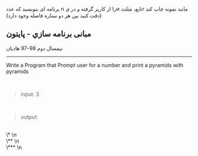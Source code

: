  برنامه ای بنویسید که عدد n را از کاربر گرفته و در یͷ تابع، مثلثr مانند نمونه چاپ کند (دقت کنید بین هر دو
ستاره فاصله وجود دارد)

## مبانی برنامه سازي - پایتون
نیمسال دوم 98-97
هادیان

---------------------------------------------------
Write a Program  that Prompt user for a number and print a pyramids with pyramids

<br>

> input: 3

<br>

> output:

<br>
 \* \n
 <br>
 \** \n
 <br>
 \*** \n
